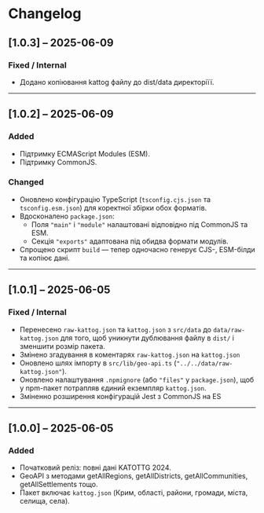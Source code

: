 # Changelog

## [1.0.3] – 2025-06-09
### Fixed / Internal
- Додано копіювання kattog файлу до dist/data директоріїї.

---

## [1.0.2] – 2025-06-09
### Added
- Підтримку ECMAScript Modules (ESM).
- Підтримку CommonJS.

### Changed
- Оновлено конфігурацію TypeScript (`tsconfig.cjs.json` та `tsconfig.esm.json`) для коректної збірки обох форматів.
- Вдосконалено `package.json`:
  - Поля `"main"` і `"module"` налаштовані відповідно під CommonJS та ESM.
  - Секція `"exports"` адаптована під обидва формати модулів.
- Спрощено скрипт `build` — тепер одночасно генерує CJS-, ESM-білди та копіює дані.

---

## [1.0.1] – 2025-06-05
### Fixed / Internal
- Перенесено `raw-kattog.json` та `kattog.json` з `src/data` до `data/raw-kattog.json` для того, щоб уникнути дублювання файлу в `dist/` і зменшити розмір пакета.
- Змінено згадування в коментарях `raw-kattog.json` на `kattog.json` 
- Оновлено шлях імпорту в `src/lib/geo-api.ts` (`"../../data/raw-kattog.json"`).
- Оновлено налаштування `.npmignore` (або `"files"` у `package.json`), щоб у npm-пакет потрапляв єдиний екземпляр `kattog.json`.
- Зміненно розширення конфігурацій Jest з CommonJS на ES

---

## [1.0.0] – 2025-06-05
### Added
- Початковий реліз: повні дані KATOTTG 2024.
- GeoAPI з методами getAllRegions, getAllDistricts, getAllCommunities, getAllSettlements тощо.
- Пакет включає `kattog.json` (Крим, області, райони, громади, міста, селища, села).
